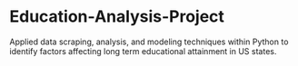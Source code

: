 # Education-Analysis-Project
Applied data scraping, analysis, and modeling techniques within Python to identify factors affecting long term educational attainment in US states. 
